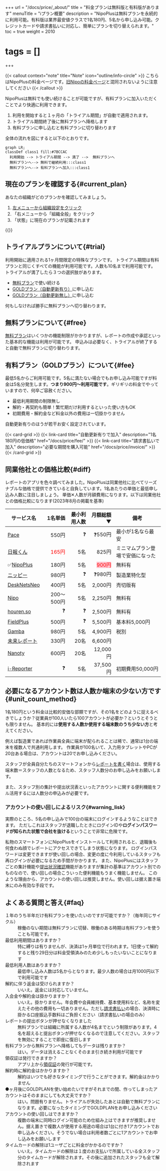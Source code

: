 +++
url = "/docs/price/_about/"
title = "料金プランは無料版と有料版があります"
menuTitle = "ℹ️プラン概要"
description = "NipoPlusは無料プランを永続的に利用可能。有料版は業界最安値クラスで1名180円、5名から申し込み可能。クレジットカードや請求書払いに対応し、簡単にプランを切り替えられます。"
toc = true
weight = 2010
# tags = []
+++

{{< callout context="note" title="Note" icon="outline/info-circle" >}}
こちらはNipoPlusの料金ページです。[旧Nipoの料金ページ](/legacy/system/price/)と混同されないように注意してください
{{< /callout >}}

NipoPlusは無料でも使い続けることが可能ですが、有料プランに加入いただくことでより快適に利用できます。

1. 利用を開始すると１ヶ月の「トライアル期間」が自動で適用されます。
2. トライアル期間終了後に無料プランへ降格します
3. 有料プランに申し込むと有料プランに切り替わります

全体の流れを図にすると以下のとおりです。

```kroki {type=mermaid}
graph LR;
classDef class1 fill:#7BCCAC
  利用開始 --> トライアル期間 --> 満了 -->  無料プランへ
  無料プランへ--> 無料で継続利用:::class1
  無料プランへ--> 有料プランへ加入:::class1

```

## 現在のプランを確認する{#current_plan}

あなたの組織がどのプランかを確認してみましょう。

1. [左メニューから組織設定をクリック](/docs/manual/initial-setting/staff/rank/#rootSettingBtn)
1. 「右メニューから「組織全般」をクリック
1. 「状態」に現在のプランが記載されます

{{<icatch filename="plan" msg="現在の料金プランは組織設定の画面から確認ができます" alice="here">}}

## トライアルプランについて{#trial}

利用開始に適用される1ヶ月間限定の特殊なプランです。
トライアル期間は有料プランと同じくすべての機能が利用可能です。人数も10名まで利用可能です。
トライアルが満了したら３つの選択肢があります。

- [無料プラン](/docs/price/free/)で使い続ける
- [GOLDプラン（自動更新有り）](/docs/price/fee)に申し込む
- [GOLDプラン（自動更新無し）](/docs/price/invoice)に申し込む

何もしなければ勝手に無料プランへ切り替わります。

## 無料プランについて{#free}

[無料プラン](/docs/price/free/)はいくつかの機能制限がかかりますが、レポートの作成や承認といった基本的な機能は利用が可能です。
申込みは必要なく、トライアルが終了すると自動で無料プランに切り替わります。

## 有料プラン（GOLDプラン）について{#fee}

最低5名からご利用可能です。5名に満たない場合でもお申し込み可能ですが料金は5名分発生します。**つまり900円〜利用可能です**。ギリギリの料金でやっていますので、何卒ご容赦ください。

- 最低利用期間の制限無し
- 解約・再契約も簡単！繁忙期だけ利用するといった使い方もOK
- 初期費用・解約金など料金以外の費用は一切掛かりません

自動更新有りのほうが若干お安く設定されています。

{{< card-grid >}}
{{< link-card title="自動更新有りで加入" description="1名180円の低価格" href="/docs/price/fee/" >}}
{{< link-card title="請求書払いで加入" description="必要な期間を購入可能" href="/docs/price/invoice/" >}}
{{< /card-grid >}}

## 同業他社との価格比較{#diff}

レポートのアプリを色々調べてみました。NipoPlusは同業他社に比べてリーズナブルな価格で提供できていると自負しています。1名あたりの単価と最低申し込み人数に注目しましょう。
単価✕人数が月額費用になります。以下は同業他社との価格比較になります(2023年8月の掲載を基準)

<div class="tableWrapper">

| サービス名                                         |                              1名単価 | 最小利用人数 |                                                   月額総額▼ | 備考                             |
| -------------------------------------------------- | -----------------------------------: | -----------: | ----------------------------------------------------------: | -------------------------------- |
| [Pace](https://paces.jp/pricing/)                  |                                550円 |           ❓ |                                                     ❓550円 | 最小が1名なら最安                |
| [日報くん](https://nippoukun.bpsinc.jp/#price)     | <span style="color:red">165円</span> |          5名 |                                                       825円 | ミニマムプラン登場で安価になった |
| ✅[NipoPlus](/)                                    |                                180円 |          5名 | <span style="color:red;background-color:pink;">900円</span> | 無料有                           |
| [ニッピー](https://nippii.info/)                   |                                980円 |           ❓ |                                                     ❓980円 | 製造業特化型                     |
| [DeskNetsNeo](https://www.desknets.com/neo/price/) |                                400円 |          5名 |                                                     2,000円 | 売切版有                         |
| [Nipo](/legacy/about/quick/)                       |                           200〜500円 |          5名 |                                                     2,250円 | 無料有                           |
| [houren.so](https://www.houren.so/)                |                                   ❓ |           ❓ |                                                     2,500円 | 無料有                           |
| [FieldPlus](https://www.fieldplus.net/price/)      |                                500円 |           ❓ |                                                     5,500円 | 基本料5,000円                    |
| [Gamba](https://www.getgamba.com/price/)           |                                980円 |          5名 |                                                     4,900円 | 税別                             |
| [未来レポート](https://www.mirairepo.net/)         |                                330円 |         20名 |                                                     6,600円 |
| [Nanoty](https://www.nanotybp.jp/price/)           |                                600円 |         20名 |                                                    12,000円 |
| [i-Reporter](https://i-reporter.jp/)               |                                   ❓ |          5名 |                                                    37,500円 | 初期費用50,000円                 |

</div>

## 必要になるアカウント数は人数か端末の少ない方です{#unit_count_method}

1名180円という料金は比較的安価な部類ですが、その1名をどのように捉えるべきでしょうか？従業員が100人いたら100アカウントが必要か？というとそうとも限りません。
基本的には**使用する人数か使用する端末数のうち少ない方**と考えてください。

例えば製造業であれば作業員全員に端末が配られることは稀で、通常は1台の端末を複数人で共通利用します。
作業員が100名いて、入力用タブレットやPCが20台ある場合は、アカウントは20でお申し込みください。

スタッフが全員自分たちのスマートフォンから[レポートを書く](/docs/manual/write-report/write/)場合は、使用する端末数＝スタッフの人数となるため、スタッフ人数分のお申し込みをお願いします。

また、スタッフ別の集計や提出状況表といったアカウントに関する便利機能をフル活用するには人数分の申込みが必要です。

### アカウントの使い回しによるリスク{#warning_lisk}

実際のところ、5名の申し込みで100台の端末にログインするようなことはできます。
ただしこれはスタッフが退職したときにログインIDや**ログインパスワードが知られた状態で会社を抜ける**ということで非常に危険です。

私物のスマートフォンにNipoPlusをインストールして利用されると、退職後も何食わぬ顔でレポートにアクセスできてしまう状態になります。
ログインパスワードは変更できますが使い回しの場合、変更の度に今利用しているスタッフも再ログインが必要になるため手間がかかります。
また、NipoPlusにはスタッフごとの集計機能や[提出状況確認](/docs/manual/read-report/list/#teishutuMap)機能がありますが集計の基準はアカウント別でのものなので、使い回しの場合こういった便利機能もうまく機能しません。
このような理由から、アカウントの使い回しは推奨しません。使い回しは据え置き端末にのみ有効な手段です。

## よくある質問と答え{#faq}

<dl class="faq">

<dt>１年のうち半年だけ有料プランを使いたいのですが可能ですか？（毎年同じサイクル）</dt>
<dd>稼働のない期間は無料プランに切替、稼働のある時期は有料プランを使うことも可能です。</dd>

<dt>最低利用期間はありますか？</dt>
<dd>特に縛りは有りませんが、決済は1ヶ月単位で行われます。1日使って解約すると残り29日分は料金受領済みのため少しもったいないことになります</dd>

<dt>最低利用人数はありますか？</dt>
<dd>最低申し込み人数は5名からとなります。最少人数の場合は月1000円以下で利用可能です</dd>

<dt>解約に伴う返金は受けられますか？</dt>
<dd>いいえ。返金には対応していません。</dd>

<dt>入会金や解約金は掛かりますか？</dt>
<dd>いいえ。掛かりません。年会費や会員維持費、基本使用料など、名称を変えたその他の費用も一切ありません。ただし<a href="/docs/price/invoice/">請求書払い</a>の場合、決済時に掛かる口座振込手数料はご負担ください（請求書払いの場合のみ）</dd>

<dt>レポートの提出ボタンが押せなくなりました</dt>
<dd>無料プランでは組織に所属する人数が4名までという制限があります。4名を超えると提出ボタンが押せなくなるので注意してください。スタッフを無効にすることで即座に復旧します</dd>

<dt>有料プランから無料プランへ降格してもデータは残りますか？</dt>
<dd>はい。データは消えることなくそのまま引き続き利用が可能です</dd>

<dt>領収証は発行できますか？</dt>
<dd>アプリ上から<a href="/docs/price/receipt/">領収証</a>の発行が可能です。</dd>

<dt>解約時に解約金はかかりますか？</dt>
<dd>解約はいつでも好きなタイミングで行うことができます。解約金はかかりません</dd>

<dt>●ヶ月後にGOLDPLANを使い始めたいですがそれまでの間、作ってしまったアカウントはそのままにしても大丈夫ですか？</dt>
<dd>はい。問題有りません。トライアルが失効したあとは自動で無料プランになります。必要になったタイミングでGOLDPLANをお申し込みください</dd>

<dt>アカウントの使い回しはできますか？</dt>
<dd>複数の端末に同時ログイン可能のため仕組み上はできますが推奨しません。据え置きで複数人が使用する用途の場合は1台に付き1アカウントでお申し込みください。そうでない場合は利用者数ごとに1アカウントでお申し込みをお願いします</dd>
<dt>タイムカードの解除は1ユーザごとに料金がかかるのですか？</dt>
<dd>いいえ。タイムカードの解除は１度のお支払いで所属している全スタッフ分のタイムカードが解除されます。その後に追加されたスタッフも全て解除されます</dd>

</dl>
